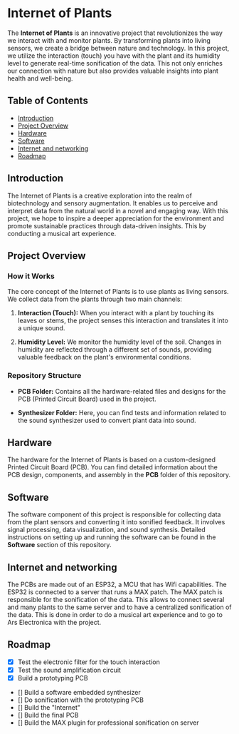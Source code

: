 # Internet of Plants

The **Internet of Plants** is an innovative project that revolutionizes the way we interact with and monitor plants. By transforming plants into living sensors, we create a bridge between nature and technology. In this project, we utilize the interaction (touch) you have with the plant and its humidity level to generate real-time sonification of the data. This not only enriches our connection with nature but also provides valuable insights into plant health and well-being.

## Table of Contents

- [Introduction](#introduction)
- [Project Overview](#project-overview)
- [Hardware](#hardware)
- [Software](#software)
- [Internet and networking](#internet-and-networking)
- [Roadmap](#roadmap)

## Introduction

The Internet of Plants is a creative exploration into the realm of biotechnology and sensory augmentation. It enables us to perceive and interpret data from the natural world in a novel and engaging way. With this project, we hope to inspire a deeper appreciation for the environment and promote sustainable practices through data-driven insights. This by conducting a musical art experience.

## Project Overview

### How it Works

The core concept of the Internet of Plants is to use plants as living sensors. We collect data from the plants through two main channels:

1. **Interaction (Touch):** When you interact with a plant by touching its leaves or stems, the project senses this interaction and translates it into a unique sound.

2. **Humidity Level:** We monitor the humidity level of the soil. Changes in humidity are reflected through a different set of sounds, providing valuable feedback on the plant's environmental conditions.

### Repository Structure

- **PCB Folder:** Contains all the hardware-related files and designs for the PCB (Printed Circuit Board) used in the project.

- **Synthesizer Folder:** Here, you can find tests and information related to the sound synthesizer used to convert plant data into sound.


## Hardware

The hardware for the Internet of Plants is based on a custom-designed Printed Circuit Board (PCB). You can find detailed information about the PCB design, components, and assembly in the **PCB** folder of this repository.

## Software

The software component of this project is responsible for collecting data from the plant sensors and converting it into sonified feedback. It involves signal processing, data visualization, and sound synthesis. Detailed instructions on setting up and running the software can be found in the **Software** section of this repository.

## Internet and networking

The PCBs are made out of an ESP32, a MCU that has Wifi capabilities. The ESP32 is connected to a server that runs a MAX patch. The MAX patch is responsible for the sonification of the data.
This allows to connect several and many plants to the same server and to have a centralized sonification of the data.
This is done in order to do a musical art experience and to go to Ars Electronica with the project.

## Roadmap

- [x] Test the electronic filter for the touch interaction
- [x] Test the sound amplification circuit
- [x] Build a prototyping PCB
- [] Build a software embedded synthesizer
- [] Do sonification with the prototyping PCB
- [] Build the "Internet"
- [] Build the final PCB
- [] Build the MAX plugin for professional sonification on server
